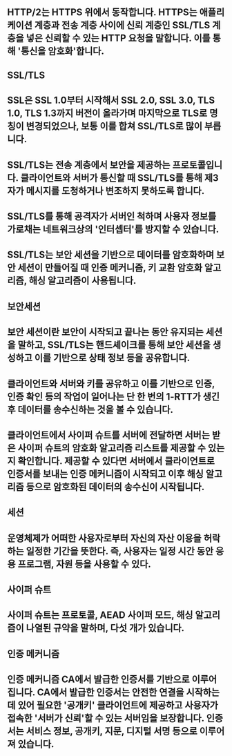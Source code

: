## HTTP/2는 HTTPS 위에서 동작합니다. HTTPS는 애플리케이션 계층과 전송 계층 사이에 신뢰 계층인 SSL/TLS 계층을 넣은 신뢰할 수 있는 HTTP 요청을 말합니다. 이를 통해 '통신을 암호화'합니다.
## SSL/TLS
## SSL은 SSL 1.0부터 시작해서 SSL 2.0, SSL 3.0, TLS 1.0, TLS 1.3까지 버전이 올라가며 마지막으로 TLS로 명칭이 변경되었으나, 보통 이를 합쳐 SSL/TLS로 많이 부릅니다.
## SSL/TLS는 전송 계층에서 보안을 제공하는 프로토콜입니다. 클라이언트와 서버가 통신할 때 SSL/TLS를 통해 제3자가 메시지를 도청하거나 변조하지 못하도록 합니다.
## SSL/TLS를 통해 공격자가 서버인 척하며 사용자 정보를 가로채는 네트워크상의 '인터셉터'를 방지할 수 있습니다.
## SSL/TLS는 보안 세션을 기반으로 데이터를 암호화하며 보안 세션이 만들어질 때 인증 메커니즘, 키 교환 암호화 알고리즘, 해싱 알고리즘이 사용됩니다.

## 보안세션
## 보안 세션이란 보안이 시작되고 끝나는 동안 유지되는 세션을 말하고, SSL/TLS는 핸드셰이크를 통해 보안 세션을 생성하고 이를 기반으로 상태 정보 등을 공유합니다.
## 클라이언트와 서버와 키를 공유하고 이를 기반으로 인증, 인증 확인 등의 작업이 일어나는 단 한 번의 1-RTT가 생긴 후 데이터를 송수신하는 것을 볼 수 있습니다.
## 클라이언트에서 사이퍼 슈트를 서버에 전달하면 서버는 받은 사이퍼 슈트의 암호화 알고리즘 리스트를 제공할 수 있는지 확인합니다. 제공할 수 있다면 서버에서 클라이언트로 인증서를 보내는 인증 메커니즘이 시작되고 이후 해싱 알고리즘 등으로 암호화된 데이터의 송수신이 시작됩니다.

## 세션
## 운영체제가 어떠한 사용자로부터 자신의 자산 이용을 허락하는 일정한 기간을 뜻한다. 즉, 사용자는 일정 시간 동안 응용 프로그램, 자원 등을 사용할 수 있다.

## 사이퍼 슈트
## 사이퍼 슈트는 프로토콜, AEAD 사이퍼 모드, 해싱 알고리즘이 나열된 규약을 말하며, 다섯 개가 있습니다.

## 인증 메커니즘
## 인증 메커니즘 CA에서 발급한 인증서를 기반으로 이루어집니다. CA에서 발급한 인증서는 안전한 연결을 시작하는데 있어 필요한 '공개키' 클라이언트에 제공하고 사용자가 접속한 '서버가 신뢰'할 수 있는 서버임을 보장합니다. 인증서는 서비스 정보, 공개키, 지문, 디지털 서명 등으로 이루어져 있습니다.